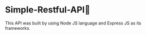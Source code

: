 # Simple-Restful-API🚀

This API was built by using Node JS language and Express JS as its frameworks.
